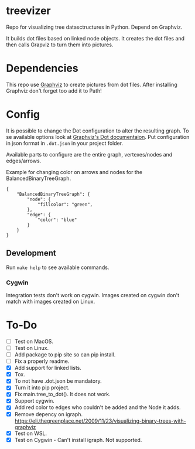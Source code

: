 # treevizer
Repo for visualizing tree datasctructures in Python. Depend on Graphviz.

It builds dot files based on linked node objects. It creates the dot files and then calls Grapviz to turn them into pictures.



# Dependencies

This repo use [Graphviz](https://www.graphviz.org/) to create pictures from dot files. After installing Graphviz don't forget too add it to Path!



# Config

It is possible to change the Dot configuration to alter the resulting graph. To se available options look at [Graphviz's Dot documentaion](https://graphviz.org/doc/info/attrs.html). Put configuration in json format in `.dot.json` in your project folder.

Available parts to configure are the entire graph, vertexes/nodes and edges/arrows.

Example for changing color on arrows and nodes for the BalancedBinaryTreeGraph.

```
{
    "BalancedBinaryTreeGraph": {
        "node": {
            "fillcolor": "green",
        },
        "edge": {
            "color": "blue"
        }
    }
}
```


Development
------------------------

Run `make help` to see available commands.

### Cygwin

Integration tests don't work on cygwin. Images created on cygwin don't match with images created on Linux.



# To-Do
- [ ] Test on MacOS.
- [ ] Test on Linux.
- [ ] Add package to pip site so can pip install.
- [ ] Fix a properly readme.
- [X] Add support for linked lists.
- [X] Tox.
- [X] To not have .dot.json be mandatory.
- [X] Turn it into pip project.
- [X] Fix main.tree_to_dot(). It does not work.
- [X] Support cygwin.
- [X] Add red color to edges who couldn't be added and the Node it adds.
- [X] Remove depency on igraph. https://eli.thegreenplace.net/2009/11/23/visualizing-binary-trees-with-graphviz
- [X] Test on WSL.
- [X] Test on Cygwin - Can't install igraph. Not supported.

